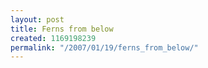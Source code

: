 ```yaml
---
layout: post
title: Ferns from below
created: 1169198239
permalink: "/2007/01/19/ferns_from_below/"
---
```


